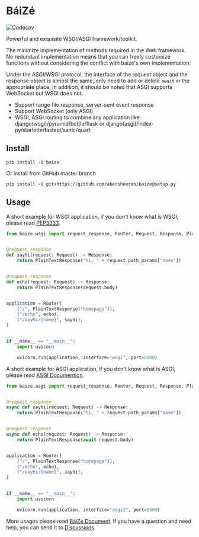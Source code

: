 # BáiZé

[![Codecov](https://img.shields.io/codecov/c/github/abersheeran/baize?style=flat-square)](https://codecov.io/gh/abersheeran/baize)

Powerful and exquisite WSGI/ASGI framework/toolkit.

The minimize implementation of methods required in the Web framework. No redundant implementation means that you can freely customize functions without considering the conflict with baize's own implementation.

Under the ASGI/WSGI protocol, the interface of the request object and the response object is almost the same, only need to add or delete `await` in the appropriate place. In addition, it should be noted that ASGI supports WebSocket but WSGI does not.

- Support range file response, server-sent event response
- Support WebSocket (only ASGI)
- WSGI, ASGI routing to combine any application like django(wsgi)/pyramid/bottle/flask or django(asgi)/index-py/starlette/fastapi/sanic/quart

## Install

```
pip install -U baize
```

Or install from GitHub master branch

```
pip install -U git+https://github.com/abersheeran/baize@setup.py
```

## Usage

A short example for WSGI application, if you don't know what is WSGI, please read [PEP3333](https://www.python.org/dev/peps/pep-3333/).

```python
from baize.wsgi import request_response, Router, Request, Response, PlainTextResponse


@request_response
def sayhi(request: Request) -> Response:
    return PlainTextResponse("hi, " + request.path_params["name"])


@request_response
def echo(request: Request) -> Response:
    return PlainTextResponse(request.body)


application = Router(
    ("/", PlainTextResponse("homepage")),
    ("/echo", echo),
    ("/sayhi/{name}", sayhi),
)


if __name__ == "__main__":
    import uvicorn

    uvicorn.run(application, interface="wsgi", port=8000)
```

A short example for ASGI application, if you don't know what is ASGI, please read [ASGI Documention](https://asgi.readthedocs.io/en/latest/).

```python
from baize.asgi import request_response, Router, Request, Response, PlainTextResponse


@request_response
async def sayhi(request: Request) -> Response:
    return PlainTextResponse("hi, " + request.path_params["name"])


@request_response
async def echo(request: Request) -> Response:
    return PlainTextResponse(await request.body)


application = Router(
    ("/", PlainTextResponse("homepage")),
    ("/echo", echo),
    ("/sayhi/{name}", sayhi),
)


if __name__ == "__main__":
    import uvicorn

    uvicorn.run(application, interface="asgi3", port=8000)
```

More usages please read [BáiZé Document](https://abersheeran.github.io/baize/). If you have a question and need help, you can send it to [Discussions](https://github.com/abersheeran/baize/discussions).
